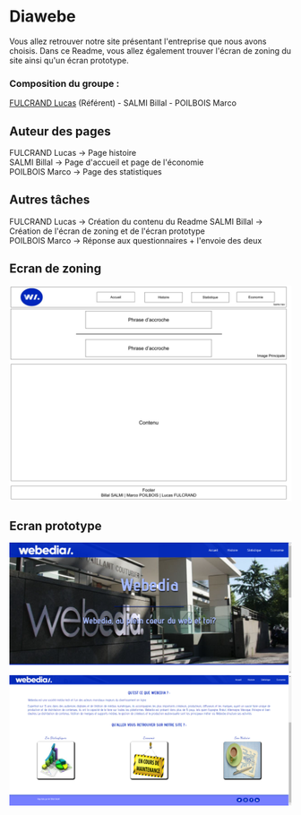 # Diawebe

Vous allez retrouver notre site présentant l'entreprise que nous avons choisis. Dans ce Readme, vous allez également trouver l'écran de zoning du site ainsi qu'un écran prototype.

### Composition du groupe :

[FULCRAND Lucas](mailto:lucas.fulcrand@edu.univ-fcomte.fr?subject=SAE_1_05_06) (Référent) - SALMI Billal - POILBOIS Marco

## Auteur des pages

FULCRAND Lucas -> Page histoire <br>
SALMI Billal -> Page d'accueil et page de l'économie <br>
POILBOIS Marco -> Page des statistiques

## Autres tâches

FULCRAND Lucas -> Création du contenu du Readme
SALMI Billal -> Création de l'écran de zoning et de l'écran prototype <br>
POILBOIS Marco -> Réponse aux questionnaires + l'envoie des deux <br>

## Ecran de zoning

![écran de zoning](doc/Ecran_Zoning.jpg)

## Ecran prototype 

![écran prototype](doc/Ecran_prototype_haut.jpg)
![écran prototype](doc/Ecran_prototype_bas.jpg)

